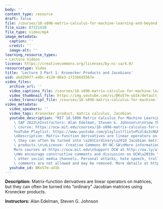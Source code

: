 ```yaml
---
body: ''
content_type: resource
draft: false
file: /courses/18-s096-matrix-calculus-for-machine-learning-and-beyond-january-iap-2023/ocw_18s096_lecture03-part1_2023jan23_mp4
file_size: 87321410
file_type: video/mp4
image_metadata:
  caption: ''
  credit: ''
  image-alt: ''
learning_resource_types:
- Lecture Videos
license: https://creativecommons.org/licenses/by-nc-sa/4.0/
resourcetype: Video
title: 'Lecture 3 Part 1: Kronecker Products and Jacobians'
uid: abd2b9f7-e4bc-4120-86e3-172366d5567e
video_files:
  archive_url: ''
  video_captions_file: /courses/18-s096-matrix-calculus-for-machine-learning-and-beyond-january-iap-2023/1BZPcIy3JwKPgDcOSM-zp_293D_eKdPn3_transcript.webvtt
  video_thumbnail_file: https://img.youtube.com/vi/BKo57m-uU1k/default.jpg
  video_transcript_file: /courses/18-s096-matrix-calculus-for-machine-learning-and-beyond-january-iap-2023/1BZPcIy3JwKPgDcOSM-zp_293D_eKdPn3_transcript.pdf
video_metadata:
  video_speakers: ''
  video_tags: Kronecker product, matrix calculus, Jacobian
  youtube_description: "MIT 18.S096 Matrix Calculus For Machine Learning And Beyond,\
    \ IAP 2023\nInstructors: Alan Edelman, Steven G. Johnson\n\nView the complete\
    \ course: https://ocw.mit.edu/courses/18-s096-matrix-calculus-for-machine-learning-and-beyond-january-iap-2023/\n\
    YouTube Playlist: https://www.youtube.com/playlist?list=PLUl4u3cNGP62EaLLH92E_VCN4izBKK6OE\n\
    \nDescription: Matrix-function derivatives are linear operators on matrices, but\
    \ they can often be turned into \u201Cordinary\u201D Jacobian matrices using Kronecker\
    \ products.\n\nLicense: Creative Commons BY-NC-SA\nMore information at https://ocw.mit.edu/terms\n\
    More courses at https://ocw.mit.edu\nSupport OCW at http://ow.ly/a1If50zVRlQ\n\
    \nWe encourage constructive comments and discussion on OCW\u2019s YouTube and\
    \ other social media channels. Personal attacks, hate speech, trolling, and inappropriate\
    \ comments are not allowed and may be removed. More details at https://ocw.mit.edu/comments."
  youtube_id: BKo57m-uU1k
---
```

**Description:** Matrix-function derivatives are linear operators on matrices, but they can often be turned into “ordinary” Jacobian matrices using Kronecker products.

**Instructors:** Alan Edelman, Steven G. Johnson